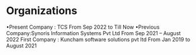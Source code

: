 # Organizations

•Present Company : TCS   From Sep 2022 to Till Now
•Previous Company:Synoris Information Systems Pvt Ltd  From  Sep 2021 – August 2022
First Company : Kuncham software solutions pvt ltd   From    Jan 2019  to  August 2021
